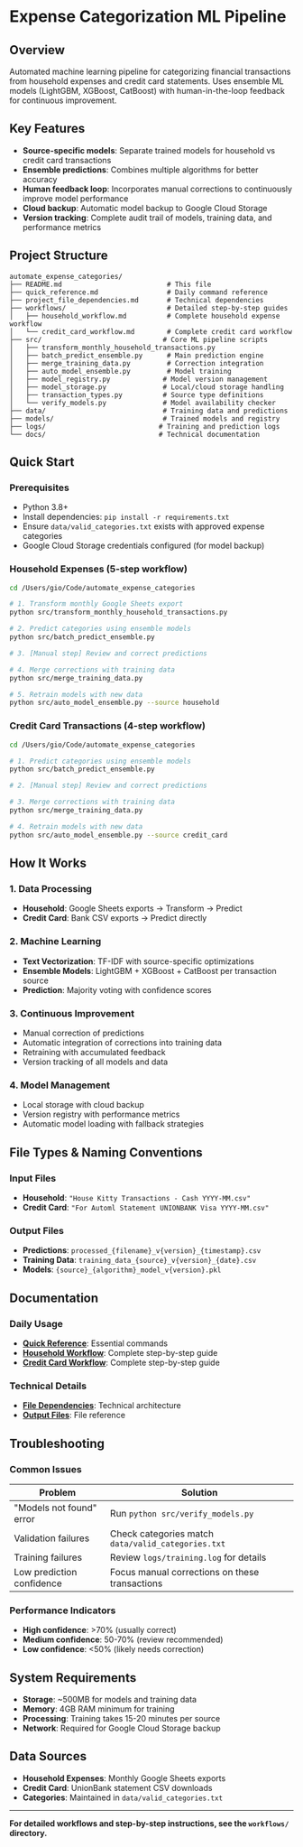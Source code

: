 # Expense Categorization ML Pipeline

## Overview
Automated machine learning pipeline for categorizing financial transactions from household expenses and credit card statements. Uses ensemble ML models (LightGBM, XGBoost, CatBoost) with human-in-the-loop feedback for continuous improvement.

## Key Features
- **Source-specific models**: Separate trained models for household vs credit card transactions
- **Ensemble predictions**: Combines multiple algorithms for better accuracy
- **Human feedback loop**: Incorporates manual corrections to continuously improve model performance
- **Cloud backup**: Automatic model backup to Google Cloud Storage
- **Version tracking**: Complete audit trail of models, training data, and performance metrics

## Project Structure
```
automate_expense_categories/
├── README.md                          # This file
├── quick_reference.md                 # Daily command reference
├── project_file_dependencies.md       # Technical dependencies
├── workflows/                         # Detailed step-by-step guides
│   ├── household_workflow.md          # Complete household expense workflow
│   └── credit_card_workflow.md        # Complete credit card workflow
├── src/                              # Core ML pipeline scripts
│   ├── transform_monthly_household_transactions.py
│   ├── batch_predict_ensemble.py      # Main prediction engine
│   ├── merge_training_data.py         # Correction integration
│   ├── auto_model_ensemble.py         # Model training
│   ├── model_registry.py             # Model version management
│   ├── model_storage.py              # Local/cloud storage handling
│   ├── transaction_types.py          # Source type definitions
│   └── verify_models.py              # Model availability checker
├── data/                             # Training data and predictions
├── models/                           # Trained models and registry
├── logs/                            # Training and prediction logs
└── docs/                            # Technical documentation
```

## Quick Start

### Prerequisites
- Python 3.8+
- Install dependencies: `pip install -r requirements.txt`
- Ensure `data/valid_categories.txt` exists with approved expense categories
- Google Cloud Storage credentials configured (for model backup)

### Household Expenses (5-step workflow)
```bash
cd /Users/gio/Code/automate_expense_categories

# 1. Transform monthly Google Sheets export
python src/transform_monthly_household_transactions.py

# 2. Predict categories using ensemble models
python src/batch_predict_ensemble.py

# 3. [Manual step] Review and correct predictions

# 4. Merge corrections with training data
python src/merge_training_data.py

# 5. Retrain models with new data
python src/auto_model_ensemble.py --source household
```

### Credit Card Transactions (4-step workflow)
```bash
cd /Users/gio/Code/automate_expense_categories

# 1. Predict categories using ensemble models
python src/batch_predict_ensemble.py

# 2. [Manual step] Review and correct predictions

# 3. Merge corrections with training data
python src/merge_training_data.py

# 4. Retrain models with new data
python src/auto_model_ensemble.py --source credit_card
```

## How It Works

### 1. **Data Processing**
- **Household**: Google Sheets exports → Transform → Predict
- **Credit Card**: Bank CSV exports → Predict directly

### 2. **Machine Learning**
- **Text Vectorization**: TF-IDF with source-specific optimizations
- **Ensemble Models**: LightGBM + XGBoost + CatBoost per transaction source
- **Prediction**: Majority voting with confidence scores

### 3. **Continuous Improvement**
- Manual correction of predictions
- Automatic integration of corrections into training data
- Retraining with accumulated feedback
- Version tracking of all models and data

### 4. **Model Management**
- Local storage with cloud backup
- Version registry with performance metrics
- Automatic model loading with fallback strategies

## File Types & Naming Conventions

### Input Files
- **Household**: `"House Kitty Transactions - Cash YYYY-MM.csv"`
- **Credit Card**: `"For Automl Statement UNIONBANK Visa YYYY-MM.csv"`

### Output Files
- **Predictions**: `processed_{filename}_v{version}_{timestamp}.csv`
- **Training Data**: `training_data_{source}_v{version}_{date}.csv`
- **Models**: `{source}_{algorithm}_model_v{version}.pkl`

## Documentation

### Daily Usage
- **[Quick Reference](docs/quick_reference.md)**: Essential commands
- **[Household Workflow](workflows/household_workflow.md)**: Complete step-by-step guide
- **[Credit Card Workflow](workflows/credit_card_workflow.md)**: Complete step-by-step guide

### Technical Details
- **[File Dependencies](docs/project_file_dependencies.md)**: Technical architecture  
- **[Output Files](docs/ML_Pipeline_Output_Files.md)**: File reference

## Troubleshooting

### Common Issues
| Problem | Solution |
|---------|----------|
| "Models not found" error | Run `python src/verify_models.py` |
| Validation failures | Check categories match `data/valid_categories.txt` |
| Training failures | Review `logs/training.log` for details |
| Low prediction confidence | Focus manual corrections on these transactions |

### Performance Indicators
- **High confidence**: >70% (usually correct)
- **Medium confidence**: 50-70% (review recommended)
- **Low confidence**: <50% (likely needs correction)

## System Requirements
- **Storage**: ~500MB for models and training data
- **Memory**: 4GB RAM minimum for training
- **Processing**: Training takes 15-20 minutes per source
- **Network**: Required for Google Cloud Storage backup

## Data Sources
- **Household Expenses**: Monthly Google Sheets exports
- **Credit Card**: UnionBank statement CSV downloads
- **Categories**: Maintained in `data/valid_categories.txt`

---

**For detailed workflows and step-by-step instructions, see the `workflows/` directory.**